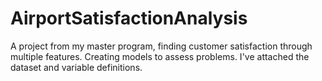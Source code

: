 # AirportSatisfactionAnalysis

A project from my master program, finding customer satisfaction through multiple features. Creating models to assess problems. I've attached the dataset and variable definitions. 
